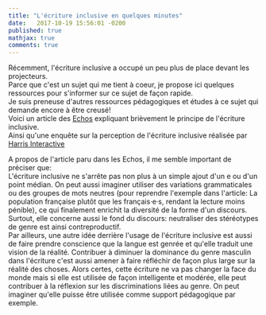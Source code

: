 ```yaml
---
title: "L'écriture inclusive en quelques minutes"
date:   2017-10-19 15:56:01 -0200
published: true
mathjax: true
comments: true
---
```


Récemment, l'écriture inclusive a occupé un peu plus de place devant les projecteurs.<br>
Parce que c'est un sujet qui me tient à coeur, je propose ici quelques ressources pour s'informer sur ce sujet de façon rapide.<br>
Je suis preneuse d'autres ressources pédagogiques et études à ce sujet qui demande encore à être creusé! <br>
Voici un article des [Echos](https://start.lesechos.fr/actu-entreprises/societe/l-ecriture-inclusive-et-si-on-s-y-mettait-tou-te-s-9152.php?hpqJMQJilDsJV5XM.01) expliquant brièvement le principe de l'écriture inclusive. <br>
Ainsi qu'une enquête sur la perception de l'écriture inclusive réalisée par [Harris Interactive](http://harris-interactive.fr/opinion_polls/lecriture-inclusive/)


A propos de l'article paru dans les Echos, il me semble important de préciser que:<br>
L'écriture inclusive ne s'arrête pas non plus à un simple ajout d'un e ou d'un point médian. On peut aussi imaginer utiliser des variations grammaticales ou des groupes de mots neutres (pour reprendre l'exemple dans l'article: La population française plutôt que les français·e·s, rendant la lecture moins pénible), ce qui finalement enrichit la diversité de la forme d'un discours.<br>
Surtout, elle concerne aussi le fond du discours: neutraliser des stéréotypes de genre est ainsi contreproductif.<br>
Par ailleurs, une autre idée derrière l'usage de l'écriture inclusive est aussi de faire prendre conscience que la langue est genrée et qu'elle traduit une vision de la réalité. Contribuer à diminuer la dominance du genre masculin dans l'écriture c'est aussi amener à faire réfléchir de façon plus large sur la réalité des choses. Alors certes, cette écriture ne va pas changer la face du monde mais si elle est utilisée de façon intelligente et modérée, elle peut contribuer à la réflexion sur les discriminations liées au genre. On peut imaginer qu'elle puisse être utilisée comme support pédagogique par exemple.

